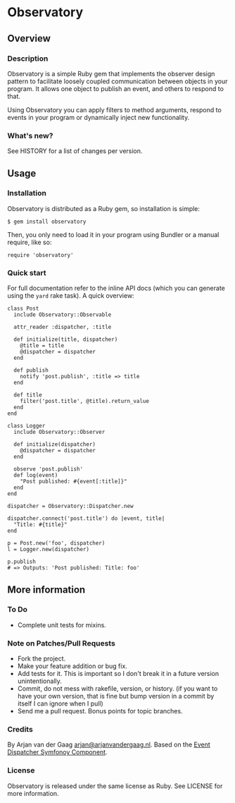 # Observatory

## Overview

### Description

Observatory is a simple Ruby gem that implements the observer design pattern to facilitate loosely coupled communication between objects in your program. It allows one object to publish an event, and others to respond to that.

Using Observatory you can apply filters to method arguments, respond to events in your program or dynamically inject new functionality.

### What's new?

See HISTORY for a list of changes per version.

## Usage

### Installation

Observatory is distributed as a Ruby gem, so installation is simple:

    $ gem install observatory

Then, you only need to load it in your program using Bundler or a manual require, like so:

    require 'observatory'

### Quick start

For full documentation refer to the inline API docs (which you can generate using the `yard` rake task). A quick overview:

    class Post
      include Observatory::Observable
      
      attr_reader :dispatcher, :title
      
      def initialize(title, dispatcher)
        @title = title
        @dispatcher = dispatcher
      end
      
      def publish
        notify 'post.publish', :title => title
      end
      
      def title
        filter('post.title', @title).return_value
      end
    end
    
    class Logger
      include Observatory::Observer
      
      def initialize(dispatcher)
        @dispatcher = dispatcher
      end
      
      observe 'post.publish'
      def log(event)
        "Post published: #{event[:title]}"
      end
    end
    
    dispatcher = Observatory::Dispatcher.new
    
    dispatcher.connect('post.title') do |event, title|
      "Title: #{title}"
    end
    
    p = Post.new('foo', dispatcher)
    l = Logger.new(dispatcher)
    
    p.publish
    # => Outputs: 'Post published: Title: foo'

## More information

### To Do

* Complete unit tests for mixins.

### Note on Patches/Pull Requests

* Fork the project.
* Make your feature addition or bug fix.
* Add tests for it. This is important so I don't break it in a future version unintentionally.
* Commit, do not mess with rakefile, version, or history. (if you want to have your own version, that is fine but bump version in a commit by itself I can ignore when I pull)
* Send me a pull request. Bonus points for topic branches.

### Credits

By Arjan van der Gaag <arjan@arjanvandergaag.nl>. Based on the [Event Dispatcher Symfonoy Component][1].

### License

Observatory is released under the same license as Ruby. See LICENSE for more information.

[1]: http://components.symfony-project.org/event-dispatcher/
